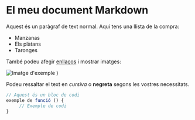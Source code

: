 # El meu document Markdown

Aquest és un paràgraf de text normal. Aquí tens una llista de la compra:

- Manzanas
- Els plàtans
- Taronges

També podeu afegir [enllaços](https://www.exemple.com) i mostrar imatges:

![Imatge d'exemple]()
)

Podeu ressaltar el text en *cursiva* o **negreta** segons les vostres necessitats.

```javascript
// Aquest és un bloc de codi
exemple de funció () {
     // Exemple de codi
}
